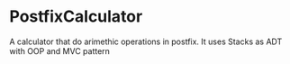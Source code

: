 # PostfixCalculator
A calculator that do arimethic operations in postfix. It uses Stacks as ADT with OOP and MVC pattern 
